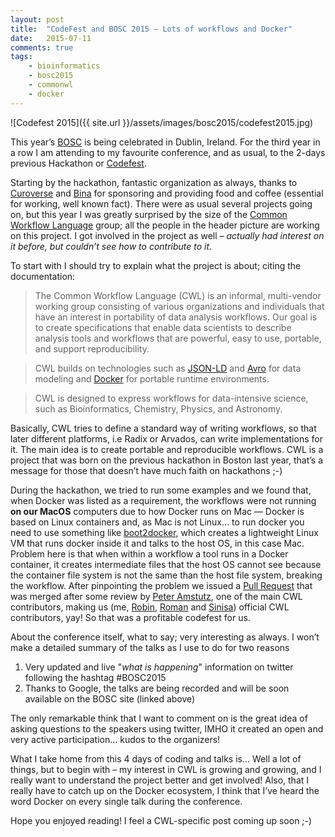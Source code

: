 ```yaml
---
layout: post
title:  "CodeFest and BOSC 2015 – Lots of workflows and Docker"
date:   2015-07-11
comments: true
tags:
    - bioinformatics
    - bosc2015
    - commonwl
    - docker
---
```

![Codefest 2015]({{ site.url }}/assets/images/bosc2015/codefest2015.jpg)

This year’s [BOSC][bosc] is being celebrated in Dublin, Ireland. For the third year in
a row I am attending to my favourite conference, and as usual, to the 2-days previous Hackathon or [Codefest][Codefest].

Starting by the hackathon, fantastic organization as always, thanks to [Curoverse][curoverse]
and [Bina][bina] for sponsoring and providing food and coffee (essential for working, well known fact).
There were as usual several projects going on, but this year I was greatly surprised by the size
of the [Common Workflow Language][cwl] group; all the people in the header picture are working on this project.
I got involved in the project as well – _actually had interest on it before, but couldn’t see how to contribute to it_.

To start with I should try to explain what the project is about; citing the documentation:

>The Common Workflow Language (CWL) is an informal, multi-vendor working group consisting
of various organizations and individuals that have an interest in portability of data analysis workflows.
Our goal is to create specifications that enable data scientists to describe analysis
tools and workflows that are powerful, easy to use, portable, and support reproducibility.

> CWL builds on technologies such as [JSON-LD][jsonld] and [Avro][avro] for data modeling and [Docker][docker]
for portable runtime environments.

>CWL is designed to express workflows for data-intensive science, such as Bioinformatics, Chemistry, Physics, and Astronomy.

Basically, CWL tries to define a standard way of writing workflows, so that later different platforms,
i.e Radix or Arvados, can write implementations for it. The main idea is to create portable
and reproducible workflows. CWL is a project that was born on the previous hackathon in
Boston last year, that’s a message for those that doesn’t have much faith on hackathons ;-)

During the hackathon, we tried to run some examples and we found that, when Docker was
listed as a requirement, the workflows were not running **on our MacOS** computers due to
how Docker runs on Mac — Docker is based on Linux containers and, as Mac is not Linux… to run
docker you need to use something like [boot2docker][boot2docker], which creates a lightweight Linux
VM that runs docker inside it and talks to the host OS, in this case Mac. Problem here is
that when within a workflow a tool runs in a Docker container, it creates intermediate files
that the host OS cannot see because the container file system is not the same than the host
file system, breaking the workflow. After pinpointing the problem we issued a [Pull Request][pr]
that was merged after some review by [Peter Amstutz][peter], one of the main CWL contributors,
making us (me, [Robin][robin], [Roman][roman] and [Sinisa][sinisa]) official CWL contributors, yay! So that was a profitable codefest for us.

About the conference itself, what to say; very interesting as always. I won’t make a detailed summary of the talks as I use to do for two reasons

1. Very updated and live "_what is happening_" information on twitter following the hashtag #BOSC2015
2. Thanks to Google, the talks are being recorded and will be soon available on the BOSC site (linked above)

The only remarkable think that I want to comment on is the great idea of asking questions
to the speakers using twitter, IMHO it created an open and very active participation… kudos to the organizers!

What I take home from this 4 days of coding and talks is… Well a lot of things,
but to begin with – my interest in CWL is growing and growing, and I really want to
understand the project better and get involved! Also, that I really have to catch up
on the Docker ecosystem, I think that I’ve heard the word Docker on every single talk during the conference.

Hope you enjoyed reading! I feel a CWL-specific post coming up soon ;-)

[bosc]: http://www.open-bio.org/wiki/BOSC_2015
[Codefest]: http://www.open-bio.org/wiki/Codefest_2015
[curoverse]: https://curoverse.com/
[bina]: http://www.bina.com/
[cwl]: http://common-workflow-language.github.io/
[jsonld]: http://json-ld.org/
[avro]: https://avro.apache.org/
[docker]: http://docker.com/
[boot2docker]: http://boot2docker.io/
[pr]: https://github.com/common-workflow-language/common-workflow-language/pull/81
[robin]: http://www.robinandeer.com/
[roman]: http://blogs.nopcode.org/brainstorm/
[sinisa]: https://github.com/sinisa88
[peter]: https://github.com/tetron
